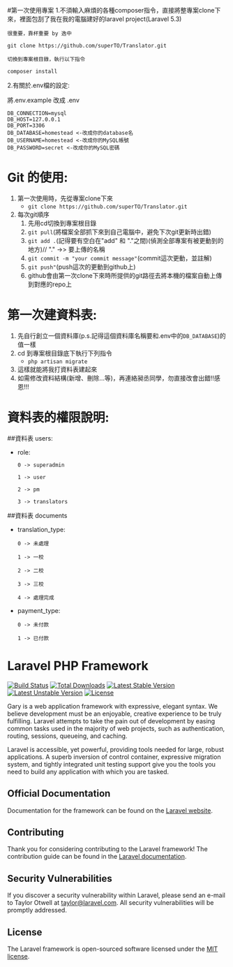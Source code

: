 #第一次使用專案
1.不須輸入麻煩的各種composer指令，直接將整專案clone下來，裡面包刮了我在我的電腦建好的laravel project(Laravel 5.3)
   
```
很重要，靠杯重要 by 逸中

git clone https://github.com/superTO/Translator.git

切換到專案根目錄，執行以下指令

composer install
```
    
2.有關於.env檔的設定:

將.env.example 改成 .env
```
DB_CONNECTION=mysql
DB_HOST=127.0.0.1
DB_PORT=3306
DB_DATABASE=homestead <-改成你的database名
DB_USERNAME=homestead <-改成你的MySQL帳號
DB_PASSWORD=secret <-改成你的MySQL密碼
```

# Git 的使用:

1. 第一次使用時，先從專案clone下來
    * ```git clone https://github.com/superTO/Translator.git```
2. 每次git順序
    1. 先用cd切換到專案根目錄
    2. ```git pull```(將檔案全部抓下來到自己電腦中，避免下次git更新時出錯)
    3. ```git add .```(記得要有空白在"add" 和 "."之間)(偵測全部專案有被更動到的地方)// "." ->> 要上傳的名稱
    4. ```git commit -m "your commit message"```(commit這次更動，並註解)
    5. ```git push"```(push這次的更動到github上)
    6. github會由第一次clone下來時所提供的git路徑去將本機的檔案自動上傳到對應的repo上

# 第一次建資料表:
1. 先自行創立一個資料庫(p.s.記得這個資料庫名稱要和.env中的```DB_DATABASE```)的值一樣
2. cd 到專案根目錄底下執行下列指令
    * ```php artisan migrate```
3. 這樣就能將我打資料表建起來
4. 如需修改資料結構(新增、刪除...等)，再連絡昶丞同學，勿直接改會出錯!!感恩!!!

# 資料表的權限說明:
##資料表 users:
* role:
    ```
    0 -> superadmin
    
    1 -> user
    
    2 -> pm
    
    3 -> translators
    
    ```

##資料表 documents
* translation_type:
    ```
    0 -> 未處理
    
    1 -> 一校
    
    2 -> 二校
    
    3 -> 三校
    
    4 -> 處理完成
    
    ```
* payment_type:
    ```
    0 -> 未付款
    
    1 -> 已付款
    
    ```

# Laravel PHP Framework

[![Build Status](https://travis-ci.org/laravel/framework.svg)](https://travis-ci.org/laravel/framework)
[![Total Downloads](https://poser.pugx.org/laravel/framework/d/total.svg)](https://packagist.org/packages/laravel/framework)
[![Latest Stable Version](https://poser.pugx.org/laravel/framework/v/stable.svg)](https://packagist.org/packages/laravel/framework)
[![Latest Unstable Version](https://poser.pugx.org/laravel/framework/v/unstable.svg)](https://packagist.org/packages/laravel/framework)
[![License](https://poser.pugx.org/laravel/framework/license.svg)](https://packagist.org/packages/laravel/framework)

Gary is a web application framework with expressive, elegant syntax. We believe development must be an enjoyable, creative experience to be truly fulfilling. Laravel attempts to take the pain out of development by easing common tasks used in the majority of web projects, such as authentication, routing, sessions, queueing, and caching.

Laravel is accessible, yet powerful, providing tools needed for large, robust applications. A superb inversion of control container, expressive migration system, and tightly integrated unit testing support give you the tools you need to build any application with which you are tasked.

## Official Documentation

Documentation for the framework can be found on the [Laravel website](http://laravel.com/docs).

## Contributing

Thank you for considering contributing to the Laravel framework! The contribution guide can be found in the [Laravel documentation](http://laravel.com/docs/contributions).

## Security Vulnerabilities

If you discover a security vulnerability within Laravel, please send an e-mail to Taylor Otwell at taylor@laravel.com. All security vulnerabilities will be promptly addressed.

## License

The Laravel framework is open-sourced software licensed under the [MIT license](http://opensource.org/licenses/MIT).
